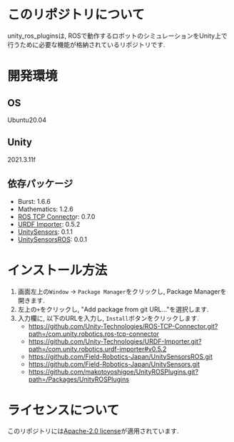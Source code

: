 # このリポジトリについて
unity_ros_pluginsは, ROSで動作するロボットのシミュレーションをUnity上で行うために必要な機能が格納されているリポジトリです. 

# 開発環境
## OS
Ubuntu20.04
## Unity
2021.3.11f
## 依存パッケージ
- Burst: 1.6.6
- Mathematics: 1.2.6
- [ROS TCP Connecto](https://github.com/Unity-Technologies/ROS-TCP-Connector)r: 0.7.0
- [URDF Importer](https://github.com/Unity-Technologies/URDF-Importer): 0.5.2
- [UnitySensors](https://github.com/Field-Robotics-Japan/UnitySensors): 0.1.1
- [UnitySensorsROS](https://github.com/Field-Robotics-Japan/UnitySensorsROS): 0.0.1
# インストール方法
1. 画面左上の`Window` -> `Package Manager`をクリックし, Package Managerを開きます. 
2. 左上の`+`をクリックし, "Add package from git URL..."を選択します. 
3. 入力欄に, 以下のURLを入力し, `Install`ボタンをクリックします.
   - https://github.com/Unity-Technologies/ROS-TCP-Connector.git?path=/com.unity.robotics.ros-tcp-connector
   - https://github.com/Unity-Technologies/URDF-Importer.git?path=/com.unity.robotics.urdf-importer#v0.5.2
   - https://github.com/Field-Robotics-Japan/UnitySensorsROS.git
   - https://github.com/Field-Robotics-Japan/UnitySensors.git
   - https://github.com/makotoyoshigoe/UnityROSPlugins.git?path=/Packages/UnityROSPlugins
# ライセンスについて
このリポジトリには[Apache-2.0 license](https://github.com/makotoyoshigoe/UnityROSPlugins/blob/master/LICENSE.md)が適用されています.

